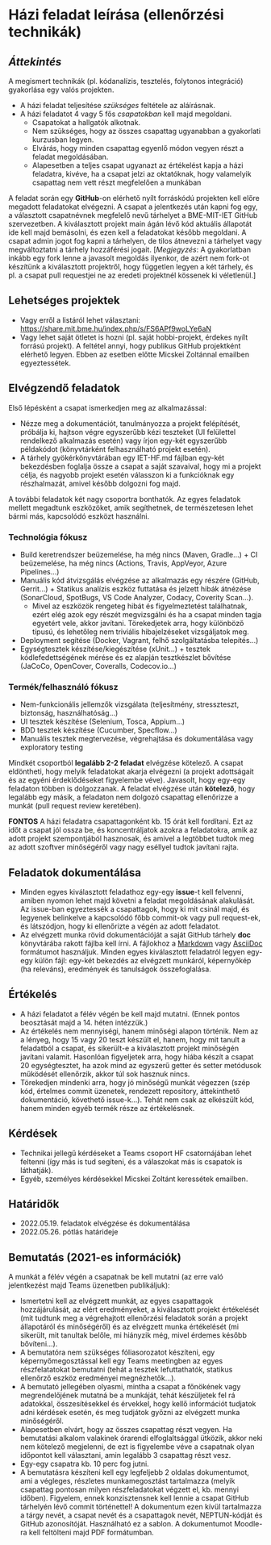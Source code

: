 # Házi feladat leírása (ellenőrzési technikák)

## _**Áttekintés**_

A megismert technikák (pl. kódanalízis, tesztelés, folytonos integráció) gyakorlása egy valós projekten.

- A házi feladat teljesítése _szükséges_ feltétele az aláírásnak.
- A házi feladatot 4 vagy 5 fős _csapatokban_ kell majd megoldani.
    - Csapatokat a hallgatók alkotnak.
    - Nem szükséges, hogy az összes csapattag ugyanabban a gyakorlati kurzusban legyen.
    - Elvárás, hogy minden csapattag egyenlő módon vegyen részt a feladat megoldásában.
    - Alapesetben a teljes csapat ugyanazt az értékelést kapja a házi feladatra, kivéve, ha a csapat jelzi az oktatóknak, hogy valamelyik csapattag nem vett részt megfelelően a munkában

A feladat során egy **GitHub**-on elérhető nyílt forráskódú projekten kell előre megadott feladatokat elvégezni. A csapat a jelentkezés után kapni fog egy, a választott csapatnévnek megfelelő nevű tárhelyet a BME-MIT-IET GitHub szervezetben. A kiválasztott projekt main ágán lévő kód aktuális állapotát ide kell majd bemásolni, és ezen kell a feladatokat később megoldani. A csapat admin jogot fog kapni a tárhelyen, de tilos átnevezni a tárhelyet vagy megváltoztatni a tárhely hozzáférési jogait. [_Megjegyzés_: A gyakorlatban inkább egy fork lenne a javasolt megoldás ilyenkor, de azért nem fork-ot készítünk a kiválasztott projektről, hogy független legyen a két tárhely, és pl. a csapat pull requestjei ne az eredeti projektnél kössenek ki véletlenül.]

## Lehetséges projektek

- Vagy erről a listáról lehet választani: https://share.mit.bme.hu/index.php/s/FS6APf9woLYe6aN 
- Vagy lehet saját ötletet is hozni (pl. saját hobbi-projekt, érdekes nyílt forrású projekt). A feltétel annyi, hogy publikus GitHub projektként elérhető legyen. Ebben az esetben előtte Micskei Zoltánnal emailben egyeztessétek.

## Elvégzendő feladatok

Első lépésként a csapat ismerkedjen meg az alkalmazással:

- Nézze meg a dokumentációt, tanulmányozza a projekt felépítését, próbálja ki, hajtson végre egyszerűbb kézi teszteket (UI felülettel rendelkező alkalmazás esetén) vagy írjon egy-két egyszerűbb példakódot (könyvtárként felhasználható projekt esetén).
- A tárhely gyökérkönyvtárában egy IET-HF.md fájlban egy-két bekezdésben foglalja össze a csapat a saját szavaival, hogy mi a projekt célja, és nagyobb projekt esetén válasszon ki a funkcióknak egy részhalmazát, amivel később dolgozni fog majd.

A további feladatok két nagy csoportra bonthatók. Az egyes feladatok mellett megadtunk eszközöket, amik segíthetnek, de természetesen lehet bármi más, kapcsolódó eszközt használni.

### Technológia fókusz

- Build keretrendszer beüzemelése, ha még nincs (Maven, Gradle...) + CI beüzemelése, ha még nincs (Actions, Travis, AppVeyor, Azure Pipelines...)
- Manuális kód átvizsgálás elvégzése az alkalmazás egy részére (GitHub, Gerrit...) + Statikus analízis eszköz futtatása és jelzett hibák átnézése (SonarCloud, SpotBugs, VS Code Analyzer, Codacy, Coverity Scan...).
    - Mivel az eszközök rengeteg hibát és figyelmeztetést találhatnak, ezért elég azok egy részét megvizsgálni és ha a csapat minden tagja egyetért vele, akkor javítani. Törekedjetek arra, hogy különböző típusú, és lehetőleg nem triviális hibajelzéseket vizsgáljatok meg.
- Deployment segítése (Docker, Vagrant, felhő szolgáltatásba telepítés...)
- Egységtesztek készítése/kiegészítése (xUnit...) + tesztek kódlefedettségének mérése és ez alapján tesztkészlet bővítése (JaCoCo, OpenCover, Coveralls, Codecov.io...)

### Termék/felhasználó fókusz

- Nem-funkcionális jellemzők vizsgálata (teljesítmény, stresszteszt, biztonság, használhatóság...)
- UI tesztek készítése (Selenium, Tosca, Appium...)
- BDD tesztek készítése (Cucumber, Specflow...)
- Manuális tesztek megtervezése, végrehajtása és dokumentálása vagy exploratory testing

Mindkét csoportból **legalább 2-2 feladat** elvégzése kötelező. A csapat eldöntheti, hogy melyik feladatokat akarja elvégezni (a projekt adottságait és az egyéni érdeklődéseket figyelembe véve). Javasolt, hogy egy-egy feladaton többen is dolgozzanak. A feladat elvégzése után **kötelező**, hogy legalább egy másik, a feladaton nem dolgozó csapattag ellenőrizze a munkát (pull request review keretében).

**FONTOS** A házi feladatra csapattagonként kb. 15 órát kell fordítani. Ezt az időt a csapat jól ossza be, és koncentráljatok azokra a feladatokra, amik az adott projekt szempontjából hasznosak, és amivel a legtöbbet tudtok meg az adott szoftver minőségéről vagy nagy eséllyel tudtok javítani rajta.

## Feladatok dokumentálása

- Minden egyes kiválasztott feladathoz egy-egy **issue**-t kell felvenni, amiben nyomon lehet majd követni a feladat megoldásának alakulását. Az issue-ban egyeztessék a csapattagok, hogy ki mit csinál majd, és legyenek belinkelve a kapcsolódó főbb commit-ok vagy pull request-ek, és látszódjon, hogy ki ellenőrizte a végén az adott feladatot.
- Az elvégzett munka rövid dokumentációját a saját GitHub tárhely **doc** könyvtárába rakott fájlba kell írni. A fájlokhoz a [Markdown](https://docs.github.com/en/get-started/writing-on-github/getting-started-with-writing-and-formatting-on-github/basic-writing-and-formatting-syntax) vagy [AsciiDoc](https://asciidoc.org/) formátumot használjuk. Minden egyes kiválasztott feladatról legyen egy-egy külön fájl: egy-két bekezdés az elvégzett munkáról, képernyőkép (ha releváns), eredmények és tanulságok összefoglalása.

## Értékelés

- A házi feladatot a félév végén be kell majd mutatni. (Ennek pontos beosztását majd a 14. héten intézzük.)
- Az értékelés nem mennyiségi, hanem minőségi alapon történik. Nem az a lényeg, hogy 15 vagy 20 teszt készült el, hanem, hogy mit tanult a feladatból a csapat, és sikerült-e a kiválasztott projekt minőségén javítani valamit. Hasonlóan figyeljetek arra, hogy hiába készít a csapat 20 egységtesztet, ha azok mind az egyszerű getter és setter metódusok működését ellenőrzik, akkor túl sok hasznuk nincs.
- Törekedjen mindenki arra, hogy jó minőségű munkát végezzen (szép kód, értelmes commit üzenetek, rendezett repository, áttekinthető dokumentáció, követhető issue-k...). Tehát nem csak az elkészült kód, hanem minden egyéb termék része az értékelésnek.

## Kérdések

- Technikai jellegű kérdéseket a Teams csoport HF csatornájában lehet feltenni (így más is tud segíteni, és a válaszokat más is csapatok is láthatják).
- Egyéb, személyes kérdésekkel Micskei Zoltánt keressétek emailben.

## Határidők

- 2022.05.19. feladatok elvégzése és dokumentálása
- 2022.05.26. pótlás határideje

## Bemutatás (2021-es információk)

A munkát a félév végén a csapatnak be kell mutatni (az erre való jelentkezést majd Teams üzenetben publikáljuk):

- Ismertetni kell az elvégzett munkát, az egyes csapattagok hozzájárulását, az elért eredményeket, a kiválasztott projekt értékelését (mit tudtunk meg a végrehajtott ellenőrzési feladatok során a projekt állapotáról és minőségéről) és az elvégzett munka értékelését (mi sikerült, mit tanultak belőle, mi hiányzik még, mivel érdemes később bővíteni...).
- A bemutatóra nem szükséges fóliasorozatot készíteni, egy képernyőmegosztással kell egy Teams meetingben az egyes részfelatatokat bemutatni (tehát a tesztek lefuttathatók, statikus ellenőrző eszköz eredményei megnézhetők...).
- A bemutató jellegében olyasmi, mintha a csapat a főnökének vagy megrendelőjének mutatná be a munkáját, tehát készüljetek fel rá adatokkal, összesítésekkel és érvekkel, hogy kellő információt tudjatok adni kérdések esetén, és meg tudjátok győzni az elvégzett munka minőségéről.
- Alapesetben elvárt, hogy az összes csapattag részt vegyen. Ha bemutatási alkalom valakinek órarendi elfoglaltsággal ütközik, akkor neki nem kötelező megjelenni, de ezt is figyelembe véve a csapatnak olyan időpontot kell választani, amin legalább 3 csapattag részt vesz.
- Egy-egy csapatra kb. 10 perc fog jutni.
- A bemutatásra készíteni kell egy legfeljebb 2 oldalas dokumentumot, ami a végleges, részletes munkamegosztást tartalmazza (melyik csapattag pontosan milyen részfeladatokat végzett el, kb. mennyi időben). Figyelem, ennek konzisztensnek kell lennie a csapat GitHub tárhelyén lévő commit történettel! A dokumentum ezen kívül tartalmazza a tárgy nevét, a csapat nevét és a csapattagok nevét, NEPTUN-kódját és GitHub azonosítóját. Használható ez a sablon. A dokumentumot Moodle-ra kell feltölteni majd PDF formátumban.